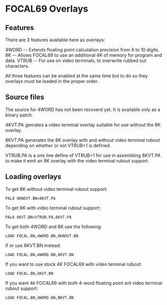 # FOCAL69 Overlays

## Features

There are 3 features available here as overlays:

4WORD -- Extends floating point calculation precision from 6 to 10 digits.
8K    -- Allows FOCAL69 to use an additional 4K of memory for program and data.
VTRUB -- For use on video terminals, to overwrite rubbed out characters.

All three features can be enabled at the same time but to do so they
overlays must be loaded in the proper order.

## Source files

The source for 4WORD has not been recoverd yet.  It is available only as a binary patch.

4KVT.PA genrates a video terminal overlay suitable for use without the 8K
overlay.

8KVT.PA generates the 8K overlay with and without video terminal rubout
depending on whether or not VTRUB=1 is defined.

VTRUB.PA is a one line define of VTRUB=1 for use in assembling 8KVT.PA
to make it emit an 8K overlay with the video terminal rubout support.

## Loading overlays

To get 8K without video terminal rubout support:

    PAL8 8KNOVT.BN<8KVT.PA

To get 8K with video terminal rubout support:

    PAL8 8KVT.BN<VTRUB.PA,8KVT.PA

To get both 4WORD and 8K use the following:

    LOAD FOCAL.BN,4WORD.BN,8KNOVT.BN

If or use 8KVT.BN instead:

    LOAD FOCAL.BN,4WORD.BN,8KVT.BN

If you want to use stock 4K FOCAL69 with video terminal rubout:

    LOAD FOCAL.BN,4KVT.BN

If you want 4k FOCAL69 with both 4-word floating point ant video terminal
rubout support:

    LOAD FOCAL.BN,4WORD.BN,BKVT.BN

